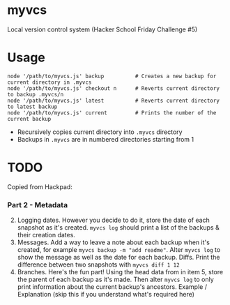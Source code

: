 myvcs
=====

Local version control system (Hacker School Friday Challenge #5)

Usage
=====
    node '/path/to/myvcs.js' backup          # Creates a new backup for current directory in .myvcs
    node '/path/to/myvcs.js' checkout n      # Reverts current directory to backup .myvcs/n
    node '/path/to/myvcs.js' latest          # Reverts current directory to latest backup
    node '/path/to/myvcs.js' current         # Prints the number of the current backup

* Recursively copies current directory into `.myvcs` directory
* Backups in `.myvcs` are in numbered directories starting from 1

TODO
====
Copied from Hackpad:

### Part 2 - Metadata
2. Logging dates.  However you decide to do it, store the date of each snapshot as it's created. `myvcs log` should print a list of the backups & their creation dates.
3. Messages.  Add a way to leave a note about each backup when it's created, for example `myvcs backup -m "add readme"`.  Alter `myvcs log` to show the message as well as the date for each backup.
Diffs. Print the difference between two snapshots with `myvcs diff 1 12`
4. Branches.  Here's the fun part!  Using the head data from in item 5, store the parent of each backup as it's made.  Then alter `myvcs log` to only print information about the current backup's ancestors. Example / Explanation (skip this if you understand what's required here)
